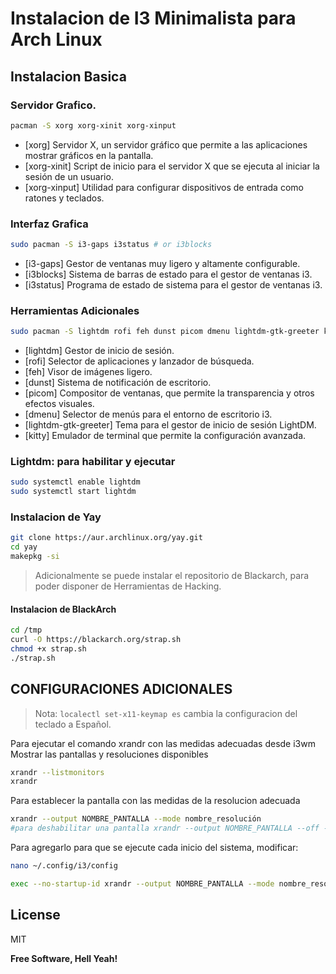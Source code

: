# Instalacion de I3 Minimalista para Arch Linux


## Instalacion Basica

### Servidor Grafico.
```sh
pacman -S xorg xorg-xinit xorg-xinput
```
- [xorg]	Servidor X, un servidor gráfico que permite a las aplicaciones mostrar gráficos en la pantalla.
- [xorg-xinit]	Script de inicio para el servidor X que se ejecuta al iniciar la sesión de un usuario.
- [xorg-xinput]	Utilidad para configurar dispositivos de entrada como ratones y teclados.

### Interfaz Grafica

```sh
sudo pacman -S i3-gaps i3status # or i3blocks
```
- [i3-gaps]	Gestor de ventanas muy ligero y altamente configurable.
- [i3blocks]	Sistema de barras de estado para el gestor de ventanas i3.
- [i3status]	Programa de estado de sistema para el gestor de ventanas i3.


### Herramientas Adicionales
```sh
sudo pacman -S lightdm rofi feh dunst picom dmenu lightdm-gtk-greeter kitty 
```
- [lightdm]	Gestor de inicio de sesión.
- [rofi]  Selector de aplicaciones y lanzador de búsqueda.
- [feh]	Visor de imágenes ligero.
- [dunst]	Sistema de notificación de escritorio.
- [picom] Compositor de ventanas, que permite la transparencia y otros efectos visuales. 
- [dmenu]	Selector de menús para el entorno de escritorio i3.
- [lightdm-gtk-greeter]	Tema para el gestor de inicio de sesión LightDM.
- [kitty]	Emulador de terminal que permite la configuración avanzada.

### Lightdm: para habilitar y ejecutar

```sh
sudo systemctl enable lightdm
sudo systemctl start lightdm
```
### Instalacion de Yay
```sh
git clone https://aur.archlinux.org/yay.git
cd yay
makepkg -si
```


> Adicionalmente se puede instalar el 
> repositorio de Blackarch, para poder
> disponer de Herramientas de Hacking.

#### Instalacion de BlackArch

```sh
cd /tmp
curl -O https://blackarch.org/strap.sh
chmod +x strap.sh
./strap.sh
```

 

## CONFIGURACIONES ADICIONALES


> Nota: `localectl set-x11-keymap es` cambia la configuracion del teclado a Español.

 
Para ejecutar el comando xrandr con las medidas adecuadas desde i3wm
Mostrar las pantallas y resoluciones disponibles

```bash
xrandr --listmonitors
xrandr
```

Para establecer  la pantalla con las medidas de la resolucion adecuada

```bash
xrandr --output NOMBRE_PANTALLA --mode nombre_resolución
#para deshabilitar una pantalla xrandr --output NOMBRE_PANTALLA --off --output NOMBRE_PANTALLA2 --mode nombre_resolución
```
Para agregarlo para que se ejecute cada inicio del sistema, modificar:
```bash
nano ~/.config/i3/config

exec --no-startup-id xrandr --output NOMBRE_PANTALLA --mode nombre_resolución

```

## License

MIT

**Free Software, Hell Yeah!**
